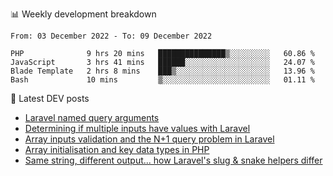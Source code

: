 📊 Weekly development breakdown
<!--START_SECTION:waka-->

```text
From: 03 December 2022 - To: 09 December 2022

PHP              9 hrs 20 mins   ███████████████▒░░░░░░░░░   60.86 %
JavaScript       3 hrs 41 mins   ██████░░░░░░░░░░░░░░░░░░░   24.07 %
Blade Template   2 hrs 8 mins    ███▒░░░░░░░░░░░░░░░░░░░░░   13.96 %
Bash             10 mins         ▒░░░░░░░░░░░░░░░░░░░░░░░░   01.11 %
```

<!--END_SECTION:waka-->

📕 Latest DEV posts
<!-- BLOG-POST-LIST:START -->
- [Laravel named query arguments](https://dev.to/michaelvickersuk/laravel-named-query-arguments-28kd)
- [Determining if multiple inputs have values with Laravel](https://dev.to/michaelvickersuk/determining-if-multiple-inputs-have-values-with-laravel-km6)
- [Array inputs validation and the N+1 query problem in Laravel](https://dev.to/michaelvickersuk/array-inputs-validation-and-the-n1-query-problem-in-laravel-2agb)
- [Array initialisation and key data types in PHP](https://dev.to/michaelvickersuk/array-initialisation-and-key-data-types-in-php-1e5b)
- [Same string, different output... how Laravel&#39;s slug &amp; snake helpers differ](https://dev.to/michaelvickersuk/same-string-different-output-how-laravels-slug-snake-helpers-differ-1ccj)
<!-- BLOG-POST-LIST:END -->
